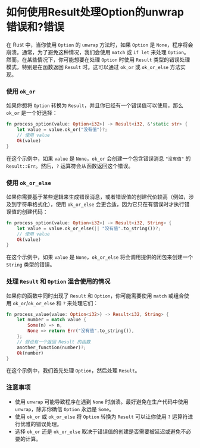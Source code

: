 # 如何使用Result处理Option的unwrap错误和?错误


在 Rust 中，当你使用 `Option` 的 `unwrap` 方法时，如果 `Option` 是 `None`，程序将会崩溃。通常，为了避免这种情况，我们会使用 `match` 或 `if let` 来处理 `Option`。然而，在某些情况下，你可能想要在处理 `Option` 时使用 `Result` 类型的错误处理模式，特别是在函数返回 `Result` 时。这可以通过 `ok_or` 或 `ok_or_else` 方法实现。

### 使用 `ok_or`

如果你想将 `Option` 转换为 `Result`，并且你已经有一个错误值可以使用，那么 `ok_or` 是一个好选择：

```rust
fn process_option(value: Option<i32>) -> Result<i32, &'static str> {
    let value = value.ok_or("没有值")?;
    // 使用 value
    Ok(value)
}
```

在这个示例中，如果 `value` 是 `None`，`ok_or` 会创建一个包含错误消息 `"没有值"` 的 `Result::Err`。然后，`?` 运算符会从函数返回这个错误。

### 使用 `ok_or_else`

如果你需要基于某些逻辑来生成错误消息，或者错误值的创建代价较高（例如，涉及到字符串格式化），使用 `ok_or_else` 会更合适，因为它只在有错误时才执行错误值的创建代码：

```rust
fn process_option(value: Option<i32>) -> Result<i32, String> {
    let value = value.ok_or_else(|| "没有值".to_string())?;
    // 使用 value
    Ok(value)
}
```

在这个示例中，如果 `value` 是 `None`，`ok_or_else` 将会调用提供的闭包来创建一个 `String` 类型的错误。

### 处理 `Result` 和 `Option` 混合使用的情况

如果你的函数中同时出现了 `Result` 和 `Option`，你可能需要使用 `match` 或组合使用 `ok_or`/`ok_or_else` 和 `?` 来处理它们：

```rust
fn process_value(value: Option<i32>) -> Result<i32, String> {
    let number = match value {
        Some(n) => n,
        None => return Err("没有值".to_string()),
    };
    // 假设有一个返回 Result 的函数
    another_function(number)?;
    Ok(number)
}
```

在这个示例中，我们首先处理 `Option`，然后处理 `Result`。

### 注意事项

- 使用 `unwrap` 可能导致程序在遇到 `None` 时崩溃。最好避免在生产代码中使用 `unwrap`，除非你确信 `Option` 永远是 `Some`。
- 使用 `ok_or` 或 `ok_or_else` 将 `Option` 转换为 `Result` 可以让你使用 `?` 运算符进行优雅的错误处理。
- 选择 `ok_or` 还是 `ok_or_else` 取决于错误值的创建是否需要被延迟或避免不必要的计算。